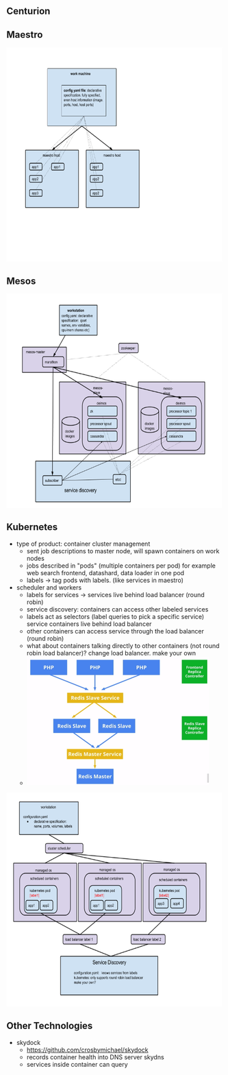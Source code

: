 ## Centurion

## Maestro
<img src='maestro.png' height=500></img>
## Mesos
<img src='mesos.png' height=500></img>
## Kubernetes
* type of product: container cluster management
	* sent job descriptions to master node, will spawn containers on work nodes
	* jobs described in "pods" (multiple containers per pod) for example web search frontend, datashard, data loader in one pod
	* labels -> tag pods with labels. (like services in maestro)
* scheduler and workers
	* labels for services -> services live behind load balancer (round robin)
	* service discovery: containers can access other labeled services
	* labels act as selectors (label queries to pick a specific service) service containers live behind load balancer
	* other containers can access service through the load balancer (round robin)
	* what about containers talking directly to other containers (not round robin load balancer)? change load balancer. make your own
	* <img src='kubernetes-fig1.png' height=300></img>

<img src='kubernetes.png' height=500></img>



## Other Technologies
* skydock
	* https://github.com/crosbymichael/skydock
	* records container health into DNS server skydns
	* services inside container can query
